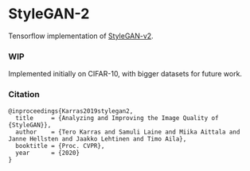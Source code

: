 # StyleGAN-2

Tensorflow implementation of [StyleGAN-v2](https://arxiv.org/abs/1912.04958). 
### WIP
Implemented initially on CIFAR-10, with bigger datasets for future work.

### Citation 
```
@inproceedings{Karras2019stylegan2,
  title     = {Analyzing and Improving the Image Quality of {StyleGAN}},
  author    = {Tero Karras and Samuli Laine and Miika Aittala and Janne Hellsten and Jaakko Lehtinen and Timo Aila},
  booktitle = {Proc. CVPR},
  year      = {2020}
}
```

